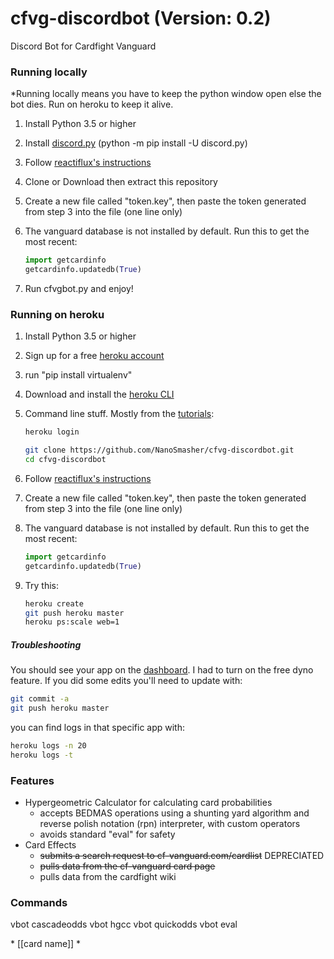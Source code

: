 # cfvg-discordbot (Version: 0.2)
Discord Bot for Cardfight Vanguard

### Running locally

\*Running locally means you have to keep the python window open else the bot dies. Run on heroku to keep it alive.

1. Install Python 3.5 or higher
2. Install [discord.py](https://github.com/Rapptz/discord.py) (python -m pip install -U discord.py)
3. Follow [reactiflux's instructions](https://github.com/reactiflux/discord-irc/wiki/Creating-a-discord-bot-&-getting-a-token)
4. Clone or Download then extract this repository
5. Create a new file called "token.key", then paste the token generated from step 3 into the file (one line only)
6. The vanguard database is not installed by default. Run this to get the most recent:
   
   ```python
   import getcardinfo
   getcardinfo.updatedb(True)
   ```

7. Run cfvgbot.py and enjoy!

### Running on heroku

1. Install Python 3.5 or higher
2. Sign up for a free [heroku account](https://www.heroku.com/)
3. run "pip install virtualenv"
4. Download and install the [heroku CLI](https://devcenter.heroku.com/articles/heroku-command-line)
5. Command line stuff. Mostly from the [tutorials](https://devcenter.heroku.com/articles/getting-started-with-python#prepare-the-app):

	```sh
	heroku login

	git clone https://github.com/NanoSmasher/cfvg-discordbot.git
	cd cfvg-discordbot
	```

6. Follow [reactiflux's instructions](https://github.com/reactiflux/discord-irc/wiki/Creating-a-discord-bot-&-getting-a-token)
7. Create a new file called "token.key", then paste the token generated from step 3 into the file (one line only)
8. The vanguard database is not installed by default. Run this to get the most recent:
   
   ```python
   import getcardinfo
   getcardinfo.updatedb(True)
   ```

9. Try this:

	```sh
	heroku create
	git push heroku master
	heroku ps:scale web=1
	```

##### Troubleshooting 

You should see your app on the [dashboard](https://dashboard.heroku.com/apps). I had to turn on the free dyno feature. If you did some edits you'll need to update with:

```sh
git commit -a
git push heroku master
```

you can find logs in that specific app with:

```sh
heroku logs -n 20
heroku logs -t
```

### Features

 - Hypergeometric Calculator for calculating card probabilities
   - accepts BEDMAS operations using a shunting yard algorithm and reverse polish notation (rpn) interpreter, with custom operators
   - avoids standard "eval" for safety
 - Card Effects
   - ~~submits a search request to cf-vanguard.com/cardlist~~ DEPRECIATED
   - ~~pulls data from the cf-vanguard card page~~
   - pulls data from the cardfight wiki
   
### Commands

vbot cascadeodds
vbot hgcc
vbot quickodds
vbot eval

\* \[\[card name]] \*